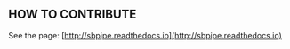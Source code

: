 
HOW TO CONTRIBUTE
-----------------

See the page:
[http://sbpipe.readthedocs.io](http://sbpipe.readthedocs.io)


